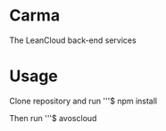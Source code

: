 # Carma
The LeanCloud back-end services

# Usage
Clone repository and run
'''$ npm install

Then run
'''$ avoscloud